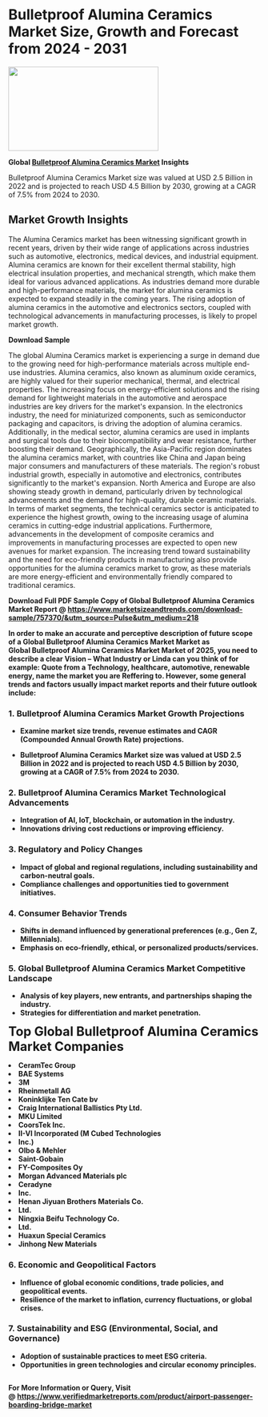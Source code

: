 <H1>Bulletproof Alumina Ceramics Market Size, Growth and Forecast from 2024 - 2031</H1><img class="aligncenter size-medium wp-image-584254" src="https://thirdeyenews.in/wp-content/uploads/2024/09/Global-Market-Research-300x168.jpeg" alt="" width="300" height="168" /><p><strong>Global&nbsp;<a href="https://www.marketsizeandtrends.com/download-sample/757370/&amp;utm_source=Pulse&amp;utm_medium=218">Bulletproof Alumina Ceramics Market</a> Insights</strong></p><p>Bulletproof Alumina Ceramics Market size was valued at USD 2.5 Billion in 2022 and is projected to reach USD 4.5 Billion by 2030, growing at a CAGR of 7.5% from 2024 to 2030.</p><p><h2>Market Growth Insights</h2> <p>The Alumina Ceramics market has been witnessing significant growth in recent years, driven by their wide range of applications across industries such as automotive, electronics, medical devices, and industrial equipment. Alumina ceramics are known for their excellent thermal stability, high electrical insulation properties, and mechanical strength, which make them ideal for various advanced applications. As industries demand more durable and high-performance materials, the market for alumina ceramics is expected to expand steadily in the coming years. The rising adoption of alumina ceramics in the automotive and electronics sectors, coupled with technological advancements in manufacturing processes, is likely to propel market growth.</p> <p><strong>Download Sample</strong></p> <p>The global Alumina Ceramics market is experiencing a surge in demand due to the growing need for high-performance materials across multiple end-use industries. Alumina ceramics, also known as aluminum oxide ceramics, are highly valued for their superior mechanical, thermal, and electrical properties. The increasing focus on energy-efficient solutions and the rising demand for lightweight materials in the automotive and aerospace industries are key drivers for the market's expansion. In the electronics industry, the need for miniaturized components, such as semiconductor packaging and capacitors, is driving the adoption of alumina ceramics. Additionally, in the medical sector, alumina ceramics are used in implants and surgical tools due to their biocompatibility and wear resistance, further boosting their demand. Geographically, the Asia-Pacific region dominates the alumina ceramics market, with countries like China and Japan being major consumers and manufacturers of these materials. The region's robust industrial growth, especially in automotive and electronics, contributes significantly to the market's expansion. North America and Europe are also showing steady growth in demand, particularly driven by technological advancements and the demand for high-quality, durable ceramic materials. In terms of market segments, the technical ceramics sector is anticipated to experience the highest growth, owing to the increasing usage of alumina ceramics in cutting-edge industrial applications. Furthermore, advancements in the development of composite ceramics and improvements in manufacturing processes are expected to open new avenues for market expansion. The increasing trend toward sustainability and the need for eco-friendly products in manufacturing also provide opportunities for the alumina ceramics market to grow, as these materials are more energy-efficient and environmentally friendly compared to traditional ceramics. <p><strong></p><p><span class=""><strong>Download Full PDF Sample Copy of Global Bulletproof Alumina Ceramics Market Report</strong> @ <a href="https://www.marketsizeandtrends.com/download-sample/757370/&amp;utm_source=Pulse&amp;utm_medium=218" target="_blank">https://www.marketsizeandtrends.com/download-sample/757370/&amp;utm_source=Pulse&amp;utm_medium=218</a></span></p><p>In order to make an accurate and perceptive description of future scope of a Global&nbsp;Bulletproof Alumina Ceramics Market Market as Global&nbsp;Bulletproof Alumina Ceramics Market Market of 2025, you need to describe a clear Vision &ndash; What Industry or Linda can you think of for example: Quote from a Technology, healthcare, automotive, renewable energy, name the market you are Reffering to. However, some general trends and factors usually impact market reports and their future outlook include:</p><h3>1.&nbsp;<strong>Bulletproof Alumina Ceramics Market Growth Projections</strong></h3><ul><li>Examine market size trends, revenue estimates and CAGR (Compounded Annual Growth Rate) projections.</li><li><p>Bulletproof Alumina Ceramics Market size was valued at USD 2.5 Billion in 2022 and is projected to reach USD 4.5 Billion by 2030, growing at a CAGR of 7.5% from 2024 to 2030.</p></li></ul><h3>2.&nbsp;<strong>Bulletproof Alumina Ceramics Market Technological Advancements</strong></h3><ul><li>Integration of AI, IoT, blockchain, or automation in the industry.</li><li>Innovations driving cost reductions or improving efficiency.</li></ul><h3>3.&nbsp;<strong>Regulatory and Policy Changes</strong></h3><ul><li>Impact of global and regional regulations, including sustainability and carbon-neutral goals.</li><li>Compliance challenges and opportunities tied to government initiatives.</li></ul><h3>4.&nbsp;<strong>Consumer Behavior Trends</strong></h3><ul><li>Shifts in demand influenced by generational preferences (e.g., Gen Z, Millennials).</li><li>Emphasis on eco-friendly, ethical, or personalized products/services.</li></ul><h3>5.&nbsp;<strong>Global Bulletproof Alumina Ceramics Market Competitive Landscape</strong></h3><ul><li>Analysis of key players, new entrants, and partnerships shaping the industry.</li><li>Strategies for differentiation and market penetration.</li></ul><p data-pm-slice="1 1 []"><span style="color: inherit; font-family: inherit; font-size: 25px;">Top Global Bulletproof Alumina Ceramics Market Companies</span></p><div class="" data-test-id=""><p><li>CeramTec Group</li><li> BAE Systems</li><li> 3M</li><li> Rheinmetall AG</li><li> Koninklijke Ten Cate bv</li><li> Craig International Ballistics Pty Ltd.</li><li> MKU Limited</li><li> CoorsTek Inc.</li><li> II-VI Incorporated (M Cubed Technologies</li><li> Inc.)</li><li> Olbo & Mehler</li><li> Saint-Gobain</li><li> FY-Composites Oy</li><li> Morgan Advanced Materials plc</li><li> Ceradyne</li><li> Inc.</li><li> Henan Jiyuan Brothers Materials Co.</li><li> Ltd.</li><li> Ningxia Beifu Technology Co.</li><li> Ltd.</li><li> Huaxun Special Ceramics</li><li> Jinhong New Materials</li></p></div><h3>6.&nbsp;<strong>Economic and Geopolitical Factors</strong></h3><ul><li>Influence of global economic conditions, trade policies, and geopolitical events.</li><li>Resilience of the market to inflation, currency fluctuations, or global crises.</li></ul><h3>7.&nbsp;<strong>Sustainability and ESG (Environmental, Social, and Governance)</strong></h3><ul><li>Adoption of sustainable practices to meet ESG criteria.</li><li>Opportunities in green technologies and circular economy principles.</li></ul><h2><strong style="font-size: 14px;">For More Information or Query, Visit @&nbsp;</strong><a style="background-color: #ffffff; font-size: 14px;" href="https://www.marketsizeandtrends.com/report/bulletproof-alumina-ceramics-market/" target="_blank">https://www.verifiedmarketreports.com/product/airport-passenger-boarding-bridge-market</a></h2>

